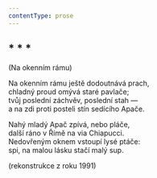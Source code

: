 ```yaml
---
contentType: prose
---
```


## \* \* \*  
(Na okenním rámu)

Na okenním rámu ještě dodoutnává prach,  
chladný proud omývá staré pavlače;  
tvůj poslední záchvěv, poslední stah —  
a na zdi proti posteli stín sedícího Apače.

Nahý mladý Apač zpívá, nebo pláče,  
další ráno v Římě na via Chiapucci.  
Nedovřeným oknem vstoupí lysé ptáče:  
spi, na malou lásku stačí malý sup.

(rekonstrukce z roku 1991)
